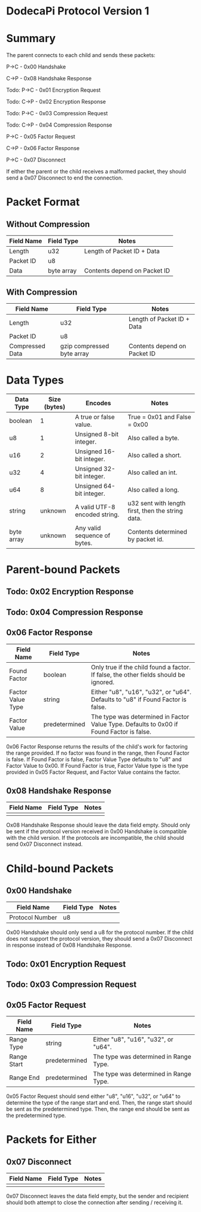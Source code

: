 # DodecaPi Protocol Version 1

# Summary

The parent connects to each child and sends these packets:

P->C - 0x00 Handshake

C->P - 0x08 Handshake Response

Todo: P->C - 0x01 Encryption Request

Todo: C->P - 0x02 Encryption Response

Todo: P->C - 0x03 Compression Request

Todo: C->P - 0x04 Compression Response

P->C - 0x05 Factor Request

C->P - 0x06 Factor Response

P->C - 0x07 Disconnect

If either the parent or the child receives a malformed packet, they should send
a 0x07 Disconnect to end the connection.

# Packet Format

## Without Compression

| Field Name | Field Type | Notes                        |
|------------|------------|------------------------------|
| Length     | u32        | Length of Packet ID + Data   |
| Packet ID  | u8         |                              |
| Data       | byte array | Contents depend on Packet ID |

## With Compression

| Field Name            | Field Type                 | Notes                        |
|-----------------------|----------------------------|------------------------------|
| Length                | u32                        | Length of Packet ID + Data   |
| Packet ID             | u8                         |                              |
| Compressed Data       | gzip compressed byte array | Contents depend on Packet ID |

# Data Types

| Data Type  | Size (bytes) | Encodes                              | Notes                                             |
|------------|--------------|--------------------------------------|---------------------------------------------------|
| boolean    | 1            | A true or false value.               | True = 0x01 and False = 0x00                      |
| u8         | 1            | Unsigned 8-bit integer.              | Also called a byte.                               |
| u16        | 2            | Unsigned 16-bit integer.             | Also called a short.                              |
| u32        | 4            | Unsigned 32-bit integer.             | Also called an int.                               |
| u64        | 8            | Unsigned 64-bit integer.             | Also called a long.                               |
| string     | unknown      | A valid UTF-8 encoded string.        | u32 sent with length first, then the string data. |
| byte array | unknown      | Any valid sequence of bytes.         | Contents determined by packet id.                 |

# Parent-bound Packets

## Todo: 0x02 Encryption Response

## Todo: 0x04 Compression Response

## 0x06 Factor Response

| Field Name        | Field Type    | Notes                                                                                    |
|-------------------|---------------|------------------------------------------------------------------------------------------|
| Found Factor      | boolean       | Only true if the child found a factor. If false, the other fields should be ignored.     |
| Factor Value Type | string        | Either "u8", "u16", "u32", or "u64". Defaults to "u8" if Found Factor is false.          |
| Factor Value      | predetermined | The type was determined in Factor Value Type. Defaults to 0x00 if Found Factor is false. |

0x06 Factor Response returns the results of the child's work for factoring the
range provided. If no factor was found in the range, then Found Factor is false.
If Found Factor is false, Factor Value Type defaults to "u8" and Factor Value to
0x00. If Found Factor is true, Factor Value type is the type provided in
0x05 Factor Request, and Factor Value contains the factor.

## 0x08 Handshake Response

| Field Name | Field Type | Notes |
|------------|------------|-------|
|            |            |       |

Ox08 Handshake Response should leave the data field empty. Should only be sent if
the protocol version received in 0x00 Handshake is compatible with the child
version. If the protocols are incompatible, the child should send 0x07 Disconnect
instead.

# Child-bound Packets

## 0x00 Handshake

| Field Name      | Field Type | Notes |
|-----------------|------------|-------|
| Protocol Number | u8         |       |

Ox00 Handshake should only send a u8 for the protocol number. If the child does
not support the protocol version, they should send a 0x07 Disconnect in response
instead of 0x08 Handshake Response.

## Todo: 0x01 Encryption Request

## Todo: 0x03 Compression Request

## 0x05 Factor Request

| Field Name  | Field Type    | Notes                                  |
|-------------|---------------|----------------------------------------|
| Range Type  | string        | Either "u8", "u16", "u32", or "u64".   |
| Range Start | predetermined | The type was determined in Range Type. |
| Range End   | predetermined | The type was determined in Range Type. |

0x05 Factor Request should send either "u8", "u16", "u32", or "u64" to determine
the type of the range start and end. Then, the range start should be sent as the
predetermined type. Then, the range end should be sent as the predetermined type.

# Packets for Either

## 0x07 Disconnect

| Field Name | Field Type | Notes |
|------------|------------|-------|
|            |            |       |

0x07 Disconnect leaves the data field empty, but the sender and recipient
should both attempt to close the connection after sending / receiving it.
